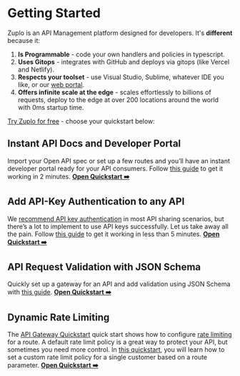 # Getting Started

Zuplo is an API Management platform designed for developers. It's **different** because it:

1. **Is Programmable** - code your own handlers and policies in typescript.
2. **Uses Gitops** - integrates with GitHub and deploys via gitops (like Vercel and Netlify).
3. **Respects your toolset** - use Visual Studio, Sublime, whatever IDE you like, or our [web portal](portal.zuplo.com).
4. **Offers infinite scale at the edge** - scales effortlessly to billions of requests, deploy to the edge at over 200 locations around the world with 0ms startup time.

[Try Zuplo for free](https://portal.zuplo.com) - choose your quickstart below:

## Instant API Docs and Developer Portal

Import your Open API spec or set up a few routes and you’ll have an instant developer portal ready for your API consumers. Follow [this guide](/docs/quickstarts/instant-api-docs-and-dev-portal) to get it working in 2 minutes. **[Open Quickstart ➡️](/docs/quickstarts/instant-api-docs-and-dev-portal)**

## Add API-Key Authentication to any API

We [recommend API key authentication](/blog/2022/05/03/you-should-be-using-api-keys/) in most API sharing scenarios, but there’s a lot to implement to use API keys successfully. Let us take away all the pain. Follow [this guide](/docs/quickstarts/add-api-key-auth) to get it working in less than 5 minutes. **[Open Quickstart ➡️](/docs/quickstarts/add-api-key-auth)**

## API Request Validation with JSON Schema

Quickly set up a gateway for an API and add validation using JSON Schema with [this guide](/docs/quickstarts/validation-and-docs-with-json-schema). **[Open Quickstart ➡️](/docs/quickstarts/validation-and-docs-with-json-schema)**

## Dynamic Rate Limiting

The [API Gateway Quickstart](./proxy-public-api.md) quick start shows how to configure [rate limiting](../policies/rate-limit-inbound.md) for a route. A default rate limit policy is a great way to protect your API, but sometimes you need more control. In [this quickstart](/docs/quickstarts/per-customer-rate-limits), you will learn how to set a custom rate limit policy for a single customer based on a route parameter. **[Open Quickstart ➡️](/docs/quickstarts/per-customer-rate-limits)**
